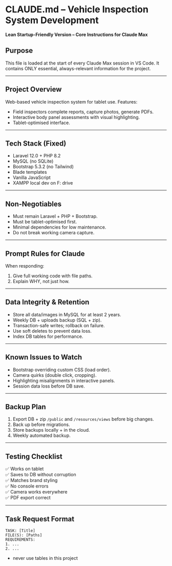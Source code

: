 # CLAUDE.md – Vehicle Inspection System Development
**Lean Startup-Friendly Version – Core Instructions for Claude Max**

## Purpose
This file is loaded at the start of every Claude Max session in VS Code. It contains ONLY essential, always-relevant information for the project.

---

## Project Overview
Web-based vehicle inspection system for tablet use. Features:
- Field inspectors complete reports, capture photos, generate PDFs.
- Interactive body panel assessments with visual highlighting.
- Tablet-optimised interface.

---

## Tech Stack (Fixed)
- Laravel 12.0 + PHP 8.2
- MySQL (no SQLite)
- Bootstrap 5.3.2 (no Tailwind)
- Blade templates
- Vanilla JavaScript
- XAMPP local dev on F: drive

---

## Non-Negotiables
- Must remain Laravel + PHP + Bootstrap.
- Must be tablet-optimised first.
- Minimal dependencies for low maintenance.
- Do not break working camera capture.

---

## Prompt Rules for Claude
When responding:
1. Give full working code with file paths.
2. Explain WHY, not just how.
---

## Data Integrity & Retention
- Store all data/images in MySQL for at least 2 years.
- Weekly DB + uploads backup (SQL + zip).
- Transaction-safe writes; rollback on failure.
- Use soft deletes to prevent data loss.
- Index DB tables for performance.

---

## Known Issues to Watch
- Bootstrap overriding custom CSS (load order).
- Camera quirks (double click, cropping).
- Highlighting misalignments in interactive panels.
- Session data loss before DB save.

---

## Backup Plan
1. Export DB + zip `/public` and `/resources/views` before big changes.
2. Back up before migrations.
3. Store backups locally + in the cloud.
4. Weekly automated backup.

---

## Testing Checklist
✅ Works on tablet  
✅ Saves to DB without corruption  
✅ Matches brand styling  
✅ No console errors  
✅ Camera works everywhere  
✅ PDF export correct  

---

## Task Request Format
```
TASK: [Title]
FILE(S): [Paths]
REQUIREMENTS:
1. ...
2. ...
```

- never use tables in this project